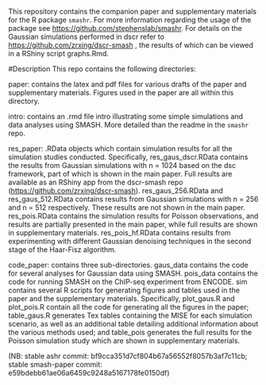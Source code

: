 This repository contains the companion paper and supplementary materials for the R package ```smashr```. For more information regarding the usage of the package see https://github.com/stephenslab/smashr. For details on the Gaussian simulations performed in dscr refer to https://github.com/zrxing/dscr-smash
, the results of which can be viewed in a RShiny script graphs.Rmd.


#Description
This repo contains the following directories:

paper: contains the latex and pdf files for various drafts of the paper and supplementary materials. Figures used in the paper are all within this directory.

intro: contains an .rmd file intro illustrating some simple simulations and data analyses using SMASH. More detailed than the readme in the ```smashr``` repo.

res_paper: .RData objects which contain simulation results for all the simulation studies conducted. Specifically, res_gaus_dscr.RData contains the results from Gaussian simulations with n = 1024 based on the dsc framework, part of which is shown in the main paper. Full results are available as an RShiny app from the dscr-smash repo (https://github.com/zrxing/dscr-smash). res_gaus_256.RData and res_gaus_512.RData contains results from Gaussian simulations with n = 256 and n = 512 respectively. These results are not shown in the main paper. res_pois.RData contains the simulation results for Poisson observations, and results are partially presented in the main paper, while full results are shown in supplementary materials. res_pois_hf.RData contains results from experimenting with different Gaussian denoising techniques in the second stage of the Haar-Fisz algorithm.

code_paper: contains three sub-directories. gaus_data contains the code for several analyses for Gaussian data using SMASH. pois_data contains the code for running SMASH on the ChIP-seq experiment from ENCODE. sim contains several R scripts for generating figures and tables used in the paper and the supplementary materials. Specifically, plot_gaus.R and plot_pois.R contain all the code for generating all the figures in the paper; table_gaus.R generates Tex tables containing the MISE for each simulation scenario, as well as an additional table detailing additional information about the various methods used; and table_pois generates the full results for the Poisson simulation study which are shown in supplementary materials.



(NB: stable ashr commit: bf9cca351d7cf804b67a56552f8057b3af7c11cb;
stable smash-paper commit: e59bdebb61ae06a6459c9248a5167178fe0150df)